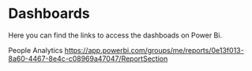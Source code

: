 # Dashboards
Here you can find the links to access the dashboads on Power Bi.

People Analytics <https://app.powerbi.com/groups/me/reports/0e13f013-8a60-4467-8e4c-c08969a47047/ReportSection>
